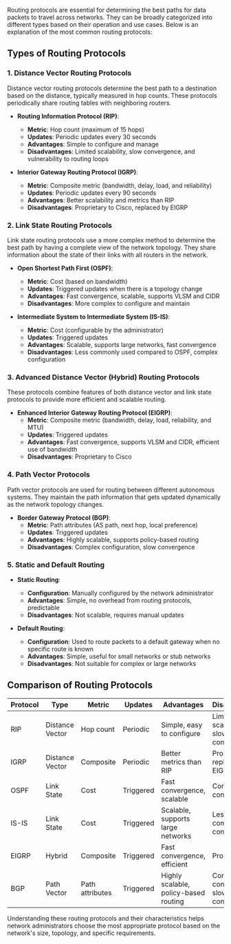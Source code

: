 Routing protocols are essential for determining the best paths for data packets to travel across networks. They can be broadly categorized into different types based on their operation and use cases. Below is an explanation of the most common routing protocols:

## **Types of Routing Protocols**

### **1. Distance Vector Routing Protocols**

Distance vector routing protocols determine the best path to a destination based on the distance, typically measured in hop counts. These protocols periodically share routing tables with neighboring routers.

- **Routing Information Protocol (RIP)**:
  - **Metric**: Hop count (maximum of 15 hops)
  - **Updates**: Periodic updates every 30 seconds
  - **Advantages**: Simple to configure and manage
  - **Disadvantages**: Limited scalability, slow convergence, and vulnerability to routing loops

- **Interior Gateway Routing Protocol (IGRP)**:
  - **Metric**: Composite metric (bandwidth, delay, load, and reliability)
  - **Updates**: Periodic updates every 90 seconds
  - **Advantages**: Better scalability and metrics than RIP
  - **Disadvantages**: Proprietary to Cisco, replaced by EIGRP

### **2. Link State Routing Protocols**

Link state routing protocols use a more complex method to determine the best path by having a complete view of the network topology. They share information about the state of their links with all routers in the network.

- **Open Shortest Path First (OSPF)**:
  - **Metric**: Cost (based on bandwidth)
  - **Updates**: Triggered updates when there is a topology change
  - **Advantages**: Fast convergence, scalable, supports VLSM and CIDR
  - **Disadvantages**: More complex to configure and maintain

- **Intermediate System to Intermediate System (IS-IS)**:
  - **Metric**: Cost (configurable by the administrator)
  - **Updates**: Triggered updates
  - **Advantages**: Scalable, supports large networks, fast convergence
  - **Disadvantages**: Less commonly used compared to OSPF, complex configuration

### **3. Advanced Distance Vector (Hybrid) Routing Protocols**

These protocols combine features of both distance vector and link state protocols to provide more efficient and scalable routing.

- **Enhanced Interior Gateway Routing Protocol (EIGRP)**:
  - **Metric**: Composite metric (bandwidth, delay, load, reliability, and MTU)
  - **Updates**: Triggered updates
  - **Advantages**: Fast convergence, supports VLSM and CIDR, efficient use of bandwidth
  - **Disadvantages**: Proprietary to Cisco

### **4. Path Vector Protocols**

Path vector protocols are used for routing between different autonomous systems. They maintain the path information that gets updated dynamically as the network topology changes.

- **Border Gateway Protocol (BGP)**:
  - **Metric**: Path attributes (AS path, next hop, local preference)
  - **Updates**: Triggered updates
  - **Advantages**: Highly scalable, supports policy-based routing
  - **Disadvantages**: Complex configuration, slow convergence

### **5. Static and Default Routing**

- **Static Routing**:
  - **Configuration**: Manually configured by the network administrator
  - **Advantages**: Simple, no overhead from routing protocols, predictable
  - **Disadvantages**: Not scalable, requires manual updates

- **Default Routing**:
  - **Configuration**: Used to route packets to a default gateway when no specific route is known
  - **Advantages**: Simple, useful for small networks or stub networks
  - **Disadvantages**: Not suitable for complex or large networks

## **Comparison of Routing Protocols**

| **Protocol** | **Type** | **Metric** | **Updates** | **Advantages** | **Disadvantages** |
|--------------|----------|------------|-------------|----------------|-------------------|
| RIP          | Distance Vector | Hop count | Periodic | Simple, easy to configure | Limited scalability, slow convergence |
| IGRP         | Distance Vector | Composite | Periodic | Better metrics than RIP | Proprietary, replaced by EIGRP |
| OSPF         | Link State | Cost | Triggered | Fast convergence, scalable | Complex configuration |
| IS-IS        | Link State | Cost | Triggered | Scalable, supports large networks | Less common, complex configuration |
| EIGRP        | Hybrid | Composite | Triggered | Fast convergence, efficient | Proprietary |
| BGP          | Path Vector | Path attributes | Triggered | Highly scalable, policy-based routing | Complex configuration, slow convergence |

Understanding these routing protocols and their characteristics helps network administrators choose the most appropriate protocol based on the network's size, topology, and specific requirements.
